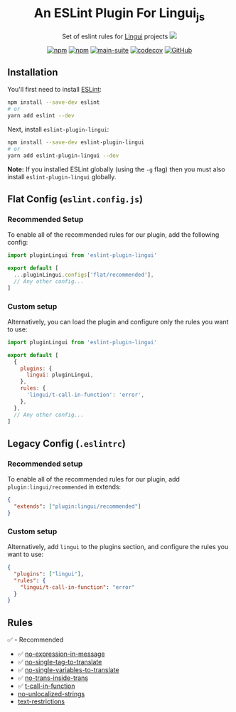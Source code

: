 # <div align="center">An ESLint Plugin For Lingui<sub>js</sub></div>

<div align="center">

Set of eslint rules for [Lingui](https://lingui.dev) projects <img src="https://img.shields.io/badge/beta-yellow"/>

[![npm](https://img.shields.io/npm/v/eslint-plugin-lingui?logo=npm&cacheSeconds=1800)](https://www.npmjs.com/package/eslint-plugin-lingui)
[![npm](https://img.shields.io/npm/dt/eslint-plugin-lingui?cacheSeconds=500)](https://www.npmjs.com/package/eslint-plugin-lingui)
[![main-suite](https://github.com/lingui/eslint-plugin/actions/workflows/ci.yml/badge.svg)](https://github.com/lingui/eslint-plugin/actions/workflows/ci.yml)
[![codecov](https://codecov.io/gh/lingui/eslint-plugin/graph/badge.svg?token=ULkNOaWVaw)](https://codecov.io/gh/lingui/eslint-plugin)
[![GitHub](https://img.shields.io/github/license/lingui/eslint-plugin)](https://github.com/lingui/eslint-plugin/blob/main/LICENSE)

</div>

## Installation

You'll first need to install [ESLint](http://eslint.org):

```bash
npm install --save-dev eslint
# or
yarn add eslint --dev
```

Next, install `eslint-plugin-lingui`:

```bash
npm install --save-dev eslint-plugin-lingui
# or
yarn add eslint-plugin-lingui --dev
```

**Note:** If you installed ESLint globally (using the `-g` flag) then you must also install `eslint-plugin-lingui` globally.

## Flat Config (`eslint.config.js`)

### Recommended Setup

To enable all of the recommended rules for our plugin, add the following config:

```js
import pluginLingui from 'eslint-plugin-lingui'

export default [
  ...pluginLingui.configs['flat/recommended'],
  // Any other config...
]
```

### Custom setup

Alternatively, you can load the plugin and configure only the rules you want to use:

```js
import pluginLingui from 'eslint-plugin-lingui'

export default [
  {
    plugins: {
      lingui: pluginLingui,
    },
    rules: {
      'lingui/t-call-in-function': 'error',
    },
  },
  // Any other config...
]
```

## Legacy Config (`.eslintrc`)

### Recommended setup

To enable all of the recommended rules for our plugin, add `plugin:lingui/recommended` in extends:

```json
{
  "extends": ["plugin:lingui/recommended"]
}
```

### Custom setup

Alternatively, add `lingui` to the plugins section, and configure the rules you want to use:

```json
{
  "plugins": ["lingui"],
  "rules": {
    "lingui/t-call-in-function": "error"
  }
}
```

## Rules

✅ - Recommended

- ✅ [no-expression-in-message](docs/rules/no-expression-in-message.md)
- ✅ [no-single-tag-to-translate](docs/rules/no-single-tag-to-translate.md)
- ✅ [no-single-variables-to-translate](docs/rules/no-single-variables-to-translate.md)
- ✅ [no-trans-inside-trans](docs/rules/no-trans-inside-trans.md)
- ✅ [t-call-in-function](docs/rules/t-call-in-function.md)
- [no-unlocalized-strings](docs/rules/no-unlocalized-strings.md)
- [text-restrictions](docs/rules/text-restrictions.md)
